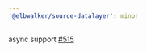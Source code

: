 ```yaml
---
'@elbwalker/source-datalayer': minor
---
```


async support [#515](https://github.com/elbwalker/walkerOS/issues/515)
